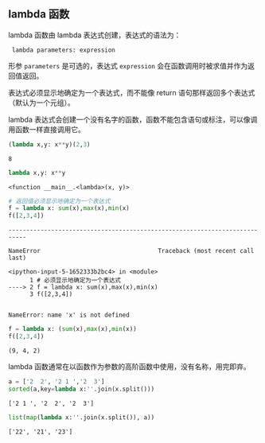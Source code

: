 ## lambda 函数

lambda 函数由 lambda 表达式创建，表达式的语法为：
```
 lambda parameters: expression
```
形参 `parameters` 是可选的，表达式 `expression` 会在函数调用时被求值并作为返回值返回。

表达式必须显示地确定为一个表达式，而不能像 return 语句那样返回多个表达式（默认为一个元组）。

lambda 表达式会创建一个没有名字的函数，函数不能包含语句或标注，可以像调用函数一样直接调用它。


```python
(lambda x,y: x**y)(2,3)
```




    8




```python
lambda x,y: x**y
```




    <function __main__.<lambda>(x, y)>




```python
# 返回值必须显示地确定为一个表达式
f = lambda x: sum(x),max(x),min(x)
f([2,3,4])
```


    ---------------------------------------------------------------------------

    NameError                                 Traceback (most recent call last)

    <ipython-input-5-1652333b2bc4> in <module>
          1 # 必须显示地确定为一个表达式
    ----> 2 f = lambda x: sum(x),max(x),min(x)
          3 f([2,3,4])
    

    NameError: name 'x' is not defined



```python
f = lambda x: (sum(x),max(x),min(x))
f([2,3,4])
```




    (9, 4, 2)



lambda 函数通常在以函数作为参数的高阶函数中使用，没有名称，用完即弃。


```python
a = ['2  2', '2 1 ','2  3']
sorted(a,key=lambda x:''.join(x.split()))
```




    ['2 1 ', '2  2', '2  3']




```python
list(map(lambda x:''.join(x.split()), a))
```




    ['22', '21', '23']


